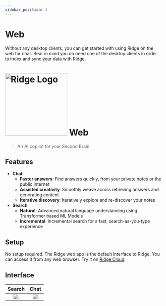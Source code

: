 ```yaml
---
sidebar_position: 4
---
```


# Web

Without any desktop clients, you can get started with using Ridge on the web for chat. Bear in mind you do need one of the desktop clients in order to index and sync your data with Ridge.

<h1><img src="/img/ridge-logo-sideways-500.png" width="200" alt="Ridge Logo" /> Web</h1>

> An AI copilot for your Second Brain

## Features
- **Chat**
  - **Faster answers**: Find answers quickly, from your private notes or the public internet
  - **Assisted creativity**: Smoothly weave across retrieving answers and generating content
  - **Iterative discovery**: Iteratively explore and re-discover your notes
- **Search**
  - **Natural**: Advanced natural language understanding using Transformer based ML Models
  - **Incremental**: Incremental search for a fast, search-as-you-type experience

## Setup
No setup required. The Ridge web app is the default interface to Ridge. You can access it from any web browser. Try it on [Ridge Cloud](https://app.ridge.dev)

## Interface

| Search | Chat |
|:------:|:----:|
| ![](/img/ridge_search_on_web.png) | ![](/img/ridge_chat_on_web.png) |
